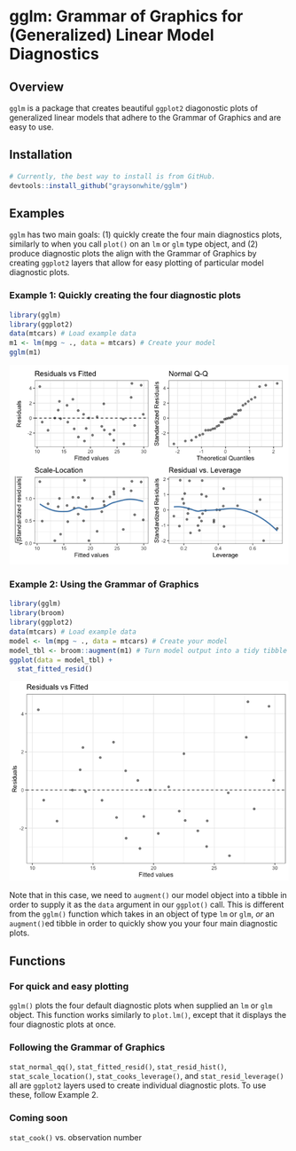 
# gglm: Grammar of Graphics for (Generalized) Linear Model Diagnostics

## Overview

`gglm` is a package that creates beautiful `ggplot2` diagonostic plots
of generalized linear models that adhere to the Grammar of Graphics and
are easy to use.

## Installation

``` r
# Currently, the best way to install is from GitHub.
devtools::install_github("graysonwhite/gglm")
```

## Examples

`gglm` has two main goals: (1) quickly create the four main diagnostics
plots, similarly to when you call `plot()` on an `lm` or `glm` type
object, and (2) produce diagnostic plots the align with the Grammar of
Graphics by creating `ggplot2` layers that allow for easy plotting of
particular model diagnostic plots.

### Example 1: Quickly creating the four diagnostic plots

``` r
library(gglm)
library(ggplot2)
data(mtcars) # Load example data
m1 <- lm(mpg ~ ., data = mtcars) # Create your model
gglm(m1)
```

![](README_files/figure-gfm/unnamed-chunk-2-1.png)<!-- -->

### Example 2: Using the Grammar of Graphics

``` r
library(gglm) 
library(broom) 
library(ggplot2)
data(mtcars) # Load example data
model <- lm(mpg ~ ., data = mtcars) # Create your model
model_tbl <- broom::augment(m1) # Turn model output into a tidy tibble
ggplot(data = model_tbl) +
  stat_fitted_resid()
```

![](README_files/figure-gfm/unnamed-chunk-3-1.png)<!-- -->

Note that in this case, we need to `augment()` our model object into a
tibble in order to supply it as the `data` argument in our `ggplot()`
call. This is different from the `gglm()` function which takes in an
object of type `lm` or `glm`, *or* an `augment()`ed tibble in order to
quickly show you your four main diagnostic plots.

## Functions

### For quick and easy plotting

`gglm()` plots the four default diagnostic plots when supplied an `lm`
or `glm` object. This function works similarly to `plot.lm()`, except
that it displays the four diagnostic plots at once.

### Following the Grammar of Graphics

`stat_normal_qq()`, `stat_fitted_resid()`, `stat_resid_hist()`,
`stat_scale_location()`, `stat_cooks_leverage()`, and
`stat_resid_leverage()` all are `ggplot2` layers used to create
individual diagnostic plots. To use these, follow Example 2.

### Coming soon

`stat_cook()` vs. observation number
